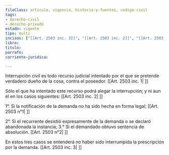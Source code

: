 ```yaml
---
fileClass: articulo, vigencia, historia-y-fuentes, codigo-civil
tags:
- derecho-civil
- derecho-privado
estado: vigente
tipo: multi
incisos: ["[[Art. 2503 inc. 3]]", "[[Art. 2503 inc. 2]]", "[[Art. 2503 inc. 1]]"]
libro:
titulo:
parrafo:
corriente-juridica:

---
```

Interrupción civil es todo recurso judicial intentado por el que se pretende verdadero dueño de la cosa, contra el poseedor. [[Art. 2503 inc. 1| ]]

Sólo el que ha intentado este recurso podrá alegar la interrupción; y ni aun él en los casos siguientes: [[Art. 2503 inc. 2| ]]

1°. Si la notificación de la demanda no ha sido hecha en forma legal; [[Art. 2503 n°1| ]]

2°. Si el recurrente desistió expresamente de la demanda o se declaró abandonada la instancia; 3.° Si el demandado obtuvo sentencia de absolución. [[Art. 2503 n°2| ]]

En estos tres casos se entenderá no haber sido interrumpida la prescripción por la demanda. [[Art. 2503 inc. 3| ]]